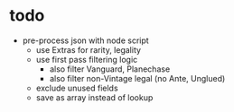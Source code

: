 # todo

- pre-process json with node script
  - use Extras for rarity, legality
  - use first pass filtering logic
    - also filter Vanguard, Planechase
    - also filter non-Vintage legal (no Ante, Unglued)
  - exclude unused fields
  - save as array instead of lookup
